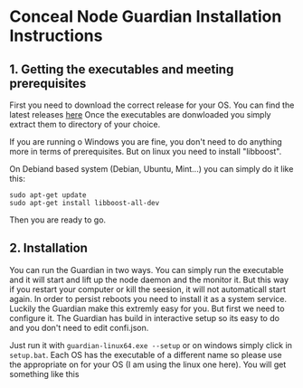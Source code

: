 # Conceal Node Guardian Installation Instructions

## 1. Getting the executables and meeting prerequisites

First you need to download the correct release for your OS. You can find the latest releases [here](https://github.com/ConcealNetwork/conceal-guardian/releases)
Once the executables are donwloaded you simply extract them to directory of your choice.

If you are running o Windows you are fine, you don't need to do anything more in terms of prerequisites. But on linux you need to install "libboost".

On Debiand based system (Debian, Ubuntu, Mint...) you can simply do it like this:

```
sudo apt-get update
sudo apt-get install libboost-all-dev
```

Then you are ready to go.

## 2. Installation

You can run the Guardian in two ways. You can simply run the executable and it will start and lift up the node daemon and the monitor it. But this way if you restart your computer or kill the seesion, it will not automaticall start again.
In order to persist reboots you need to install it as a system service. Luckily the Guardian make this extremly easy for you. But first we need to configure it. The Guardian has build in interactive setup so its easy to do and you don't need to edit confi.json.

Just run it with ```guardian-linux64.exe --setup``` or on windows simply click in ```setup.bat```. Each OS has the executable of a different name so please use the appropriate on for your OS (I am using the linux one here).
You will get something like this
